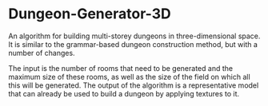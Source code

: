 # Dungeon-Generator-3D
An algorithm for building multi-storey dungeons in three-dimensional space. It is similar to the grammar-based dungeon construction method, but with a number of changes.

The input is the number of rooms that need to be generated and the maximum size of these rooms, as well as the size of the field on which all this will be generated. The output of the algorithm is a representative model that can already be used to build a dungeon by applying textures to it.
